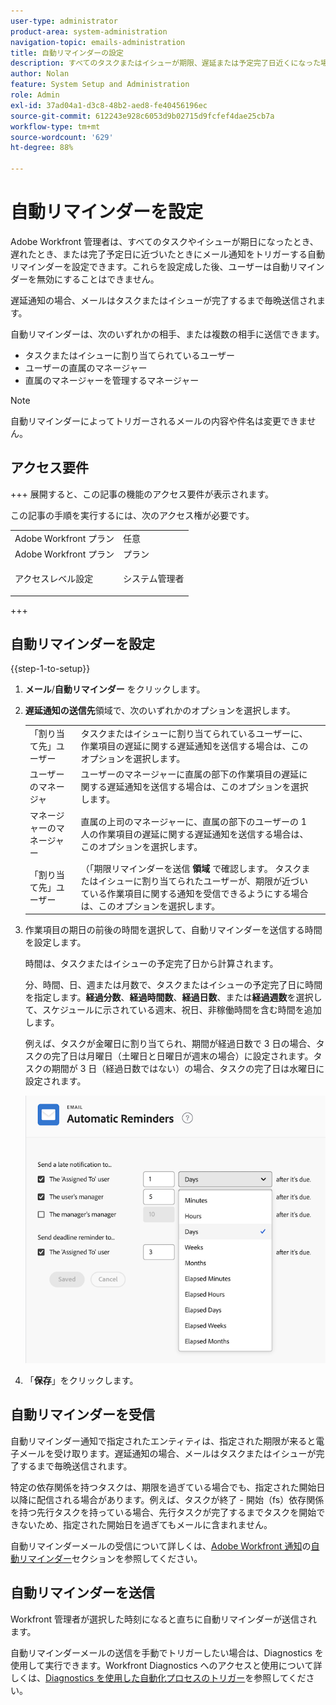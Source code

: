 ```yaml
---
user-type: administrator
product-area: system-administration
navigation-topic: emails-administration
title: 自動リマインダーの設定
description: すべてのタスクまたはイシューが期限、遅延または予定完了日近くになった場合に、メール通知でトリガーに通知するための自動リマインダーを設定できます。
author: Nolan
feature: System Setup and Administration
role: Admin
exl-id: 37ad04a1-d3c8-48b2-aed8-fe40456196ec
source-git-commit: 612243e928c6053d9b02715d9fcfef4dae25cb7a
workflow-type: tm+mt
source-wordcount: '629'
ht-degree: 88%

---
```


# 自動リマインダーを設定

<!--DON'T DELETE, DRAFT OR HIDE THIS ARTICLE. IT IS LINKED TO THE PRODUCT, THROUGH THE CONTEXT SENSITIVE HELP LINKS.-->

Adobe Workfront 管理者は、すべてのタスクやイシューが期日になったとき、遅れたとき、または完了予定日に近づいたときにメール通知をトリガーする自動リマインダーを設定できます。これらを設定成した後、ユーザーは自動リマインダーを無効にすることはできません。

遅延通知の場合、メールはタスクまたはイシューが完了するまで毎晩送信されます。

自動リマインダーは、次のいずれかの相手、または複数の相手に送信できます。

* タスクまたはイシューに割り当てられているユーザー
* ユーザーの直属のマネージャー
* 直属のマネージャーを管理するマネージャー

>[!NOTE]
>
>自動リマインダーによってトリガーされるメールの内容や件名は変更できません。

## アクセス要件

+++ 展開すると、この記事の機能のアクセス要件が表示されます。

この記事の手順を実行するには、次のアクセス権が必要です。

<table style="table-layout:auto"> 
 <col> 
 <col> 
 <tbody> 
  <tr> 
   <td role="rowheader">Adobe Workfront プラン</td> 
   <td>任意</td> 
  </tr> 
  <tr> 
   <td role="rowheader">Adobe Workfront プラン</td> 
   <td>プラン</td> 
  </tr> 
  <tr> 
   <td role="rowheader">アクセスレベル設定</td> 
   <td> <p>システム管理者</p> </td> 
  </tr> 
 </tbody> 
</table>

+++

## 自動リマインダーを設定

{{step-1-to-setup}}

1. **メール**/**自動リマインダー** をクリックします。

1. **遅延通知の送信先**&#x200B;領域で、次のいずれかのオプションを選択します。

   <table>
    <tr>
        <td>「割り当て先」ユーザー</td>
        <td>タスクまたはイシューに割り当てられているユーザーに、作業項目の遅延に関する遅延通知を送信する場合は、このオプションを選択します。</td>
        <td></td>
    </tr>
    <tr>
        <td>ユーザーのマネージャ</td>
        <td>ユーザーのマネージャーに直属の部下の作業項目の遅延に関する遅延通知を送信する場合は、このオプションを選択します。</td>
        <td></td>
    </tr>
    <tr>
        <td>マネージャーのマネージャー</td>
        <td>直属の上司のマネージャーに、直属の部下のユーザーの 1 人の作業項目の遅延に関する遅延通知を送信する場合は、このオプションを選択します。</td>
        <td></td>
    </tr>
    <tr>
        <td>「割り当て先」ユーザー</td>
        <td>（「期限リマインダーを送信 <b> 領域 </b> で確認します。 タスクまたはイシューに割り当てられたユーザーが、期限が近づいている作業項目に関する通知を受信できるようにする場合は、このオプションを選択します。</td>
        <td></td>
    </tr>
   </table>

1. 作業項目の期日の前後の時間を選択して、自動リマインダーを送信する時間を設定します。

   時間は、タスクまたはイシューの予定完了日から計算されます。

   分、時間、日、週または月数で、タスクまたはイシューの予定完了日に時間を指定します。**経過分数**、**経過時間数**、**経過日数**、または&#x200B;**経過週数**&#x200B;を選択して、スケジュールに示されている週末、祝日、非稼働時間を含む時間を追加します。

   例えば、タスクが金曜日に割り当てられ、期間が経過日数で 3 日の場合、タスクの完了日は月曜日（土曜日と日曜日が週末の場合）に設定されます。タスクの期間が 3 日（経過日数ではない）の場合、タスクの完了日は水曜日に設定されます。

   ![&#x200B; 時間増分 &#x200B;](assets/time-increments-for-automatic-reminder.png)

1. 「**保存**」をクリックします。

## 自動リマインダーを受信

自動リマインダー通知で指定されたエンティティは、指定された期限が来ると電子メールを受け取ります。遅延通知の場合、メールはタスクまたはイシューが完了するまで毎晩送信されます。

特定の依存関係を持つタスクは、期限を過ぎている場合でも、指定された開始日以降に配信される場合があります。例えば、タスクが終了 - 開始（fs）依存関係を持つ先行タスクを持っている場合、先行タスクが完了するまでタスクを開始できないため、指定された開始日を過ぎてもメールに含まれません。

自動リマインダーメールの受信について詳しくは、[Adobe Workfront 通知](../../../workfront-basics/using-notifications/wf-notifications.md)の[自動リマインダー](../../../workfront-basics/using-notifications/wf-notifications.md#automatic-reminders)セクションを参照してください。

## 自動リマインダーを送信

Workfront 管理者が選択した時刻になると直ちに自動リマインダーが送信されます。

自動リマインダーメールの送信を手動でトリガーしたい場合は、Diagnostics を使用して実行できます。Workfront Diagnostics へのアクセスと使用について詳しくは、[Diagnostics を使用した自動化プロセスのトリガー](../../../administration-and-setup/manage-workfront/run-diagnostics/use-diagnostics-to-trigger-automated-processes.md)を参照してください。
